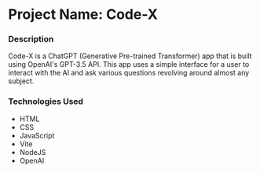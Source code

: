 # Project Name: Code-X

### Description

Code-X is a ChatGPT (Generative Pre-trained Transformer) app that is built using OpenAI's GPT-3.5 API. This app uses a simple interface for a user to interact with the AI and ask various questions revolving around almost any subject.

### Technologies Used

- HTML
- CSS
- JavaScript
- Vite
- NodeJS
- OpenAI
